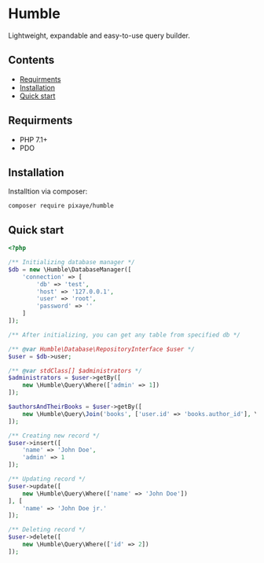 # Humble
Lightweight, expandable and easy-to-use query builder.

## Contents
- [Requirments](https://github.com/pixaye/humble#requirments)
- [Installation](https://github.com/pixaye/humble#installation)
- [Quick start](https://github.com/pixaye/humble#quick-start)

## Requirments
- PHP 7.1+
- PDO

## Installation
Installtion via composer:

````
composer require pixaye/humble
````

## Quick start

```php
<?php

/** Initializing database manager */
$db = new \Humble\DatabaseManager([
    'connection' => [
        'db' => 'test',
        'host' => '127.0.0.1',
        'user' => 'root',
        'password' => ''
    ]
]);

/** After initializing, you can get any table from specified db */

/** @var Humble\Database\RepositoryInterface $user */
$user = $db->user;

/** @var stdClass[] $administrators */
$administrators = $user->getBy([
    new \Humble\Query\Where(['admin' => 1])
]);

$authorsAndTheirBooks = $user->getBy([
    new \Humble\Query\Join('books', ['user.id' => 'books.author_id'], \Humble\Query\Join::HUMBLE_LEFT_JOIN)
]);

/** Creating new record */
$user->insert([
    'name' => 'John Doe',  
    'admin' => 1
]);

/** Updating record */
$user->update([
    new \Humble\Query\Where(['name' => 'John Doe'])
], [
    'name' => 'John Doe jr.'
]);

/** Deleting record */
$user->delete([
    new \Humble\Query\Where(['id' => 2])
]);
```



